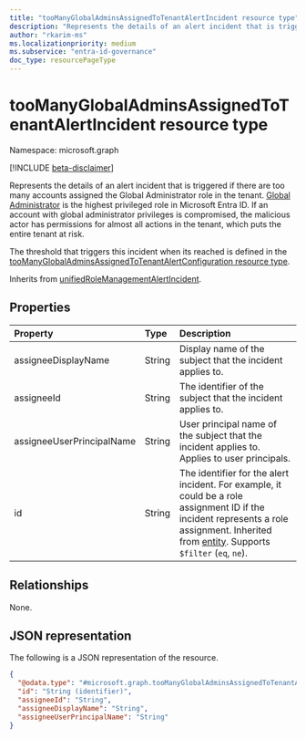 ```yaml
---
title: "tooManyGlobalAdminsAssignedToTenantAlertIncident resource type"
description: "Represents the details of an alert incident that is triggered if there are too many accounts assigned the Global Administrator role in the tenant."
author: "rkarim-ms"
ms.localizationpriority: medium
ms.subservice: "entra-id-governance"
doc_type: resourcePageType
---
```


# tooManyGlobalAdminsAssignedToTenantAlertIncident resource type

Namespace: microsoft.graph

[!INCLUDE [beta-disclaimer](../../includes/beta-disclaimer.md)]

Represents the details of an alert incident that is triggered if there are too many accounts assigned the Global Administrator role in the tenant. [Global Administrator](/entra/identity/role-based-access-control/permissions-reference?toc=%2Fgraph%2Ftoc.json#global-administrator) is the highest privileged role in Microsoft Entra ID. If an account with global administrator privileges is compromised, the malicious actor has permissions for almost all actions in the tenant, which puts the entire tenant at risk.

The threshold that triggers this incident when its reached is defined in the [tooManyGlobalAdminsAssignedToTenantAlertConfiguration resource type](toomanyglobaladminsassignedtotenantalertconfiguration.md).

Inherits from [unifiedRoleManagementAlertIncident](../resources/unifiedrolemanagementalertincident.md).

## Properties
|Property|Type|Description|
|:---|:---|:---|
|assigneeDisplayName|String|Display name of the subject that the incident applies to.|
|assigneeId|String|The identifier of the subject that the incident applies to.|
|assigneeUserPrincipalName|String|User principal name of the subject that the incident applies to. Applies to user principals.|
|id|String|The identifier for the alert incident. For example, it could be a role assignment ID if the incident represents a role assignment. Inherited from [entity](../resources/entity.md). Supports `$filter` (`eq`, `ne`).|

## Relationships
None.

## JSON representation
The following is a JSON representation of the resource.
<!-- {
  "blockType": "resource",
  "keyProperty": "id",
  "@odata.type": "microsoft.graph.tooManyGlobalAdminsAssignedToTenantAlertIncident",
  "baseType": "microsoft.graph.unifiedRoleManagementAlertIncident",
  "openType": false
}
-->
``` json
{
  "@odata.type": "#microsoft.graph.tooManyGlobalAdminsAssignedToTenantAlertIncident",
  "id": "String (identifier)",
  "assigneeId": "String",
  "assigneeDisplayName": "String",
  "assigneeUserPrincipalName": "String"
}
```
